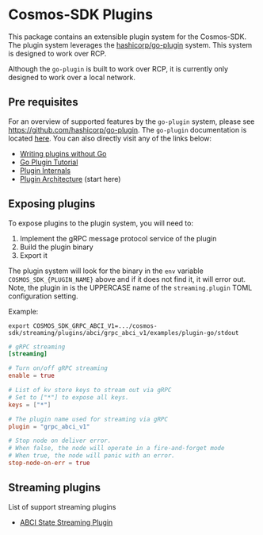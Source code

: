 # Cosmos-SDK Plugins

This package contains an extensible plugin system for the Cosmos-SDK. The plugin system leverages the [hashicorp/go-plugin](https://github.com/hashicorp/go-plugin) system. This system is designed to work over RCP. 

Although the `go-plugin` is built to work over RCP, it is currently only designed to work over a local network.

## Pre requisites
For an overview of supported features by the `go-plugin` system, please see https://github.com/hashicorp/go-plugin. The `go-plugin` documentation is located [here](https://github.com/hashicorp/go-plugin/tree/master/docs). You can also directly visit any of the links below:
- [Writing plugins without Go](https://github.com/hashicorp/go-plugin/blob/master/docs/guide-plugin-write-non-go.md) 
- [Go Plugin Tutorial](https://github.com/hashicorp/go-plugin/blob/master/docs/extensive-go-plugin-tutorial.md)
- [Plugin Internals](https://github.com/hashicorp/go-plugin/blob/master/docs/internals.md)
- [Plugin Architecture](https://www.youtube.com/watch?v=SRvm3zQQc1Q) (start here)

## Exposing plugins

To expose plugins to the plugin system, you will need to:
1. Implement the gRPC message protocol service of the plugin
2. Build the plugin binary
3. Export it

The plugin system will look for the binary in the `env` variable `COSMOS_SDK_{PLUGIN_NAME}` above and if it does not find it, it will error out.
Note, the plugin in is the UPPERCASE name of the `streaming.plugin` TOML configuration setting.

Example:
```shell
export COSMOS_SDK_GRPC_ABCI_V1=.../cosmos-sdk/streaming/plugins/abci/grpc_abci_v1/examples/plugin-go/stdout
```

```toml
# gRPC streaming
[streaming]

# Turn on/off gRPC streaming
enable = true

# List of kv store keys to stream out via gRPC
# Set to ["*"] to expose all keys.
keys = ["*"]

# The plugin name used for streaming via gRPC
plugin = "grpc_abci_v1"

# Stop node on deliver error.
# When false, the node will operate in a fire-and-forget mode
# When true, the node will panic with an error.
stop-node-on-err = true
```

## Streaming plugins

List of support streaming plugins

- [ABCI State Streaming Plugin](./plugins/abci/README.md)
